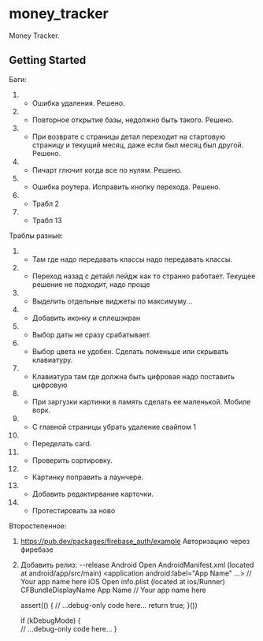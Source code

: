 # money_tracker

Money Tracker.

## Getting Started

Баги:
1. + Ошибка удаления. Решено.
2. + Повторное открытие базы, недолжно быть такого. Решено.
3. + При возврате с страницы детал переходит на стартовую страницу и текущий месяц, даже если был месяц был другой. Решено.
4. + Пичарт глючит когда все по нулям. Решено.
5. + Ошибка роутера. Исправить кнопку перехода. Решено.
6. - Трабл 2
7. - Трабл 13


Траблы разные:
1. + Там где надо передавать классы надо передавать классы.
2. - Переход назад с детайл пейдж как то странно работает. Текущее решение не подходит, надо проще
3. + Выделить отдельные виджеты по максимуму...
4. + Добавить иконку и сплешэкран
5. + Выбор даты не сразу срабатывает.
6. + Выбор цвета не удобен. Сделать поменьше или скрывать клавиатуру.
7. + Клавиатура там где должна быть цифровая надо поставить цифровую
8. + При заргузки картинки в память сделать ее маленькой. Мобиле ворк.
9. + С главной страницы убрать удаление свайпом 1
10. + Переделать card.
11. + Проверить сортировку.
12. + Картинку поправить а лаунчере.
13. - Добавить редактирвание карточки.
14. - Протестировать за ново

Второстепенное:
1. https://pub.dev/packages/firebase_auth/example Авторизацию через фиребазе
2. Добавить релиз: --release
   Android
   Open AndroidManifest.xml (located at android/app/src/main)
   <application
   android:label="App Name" ...> // Your app name here
   iOS
   Open info.plist (located at ios/Runner)
   <key>CFBundleDisplayName</key>
   <string>App Name</string> // Your app name here

    assert(() {
        // ...debug-only code here...
        return true;
    }())
    
    if (kDebugMode) {  
        // ...debug-only code here...
    }